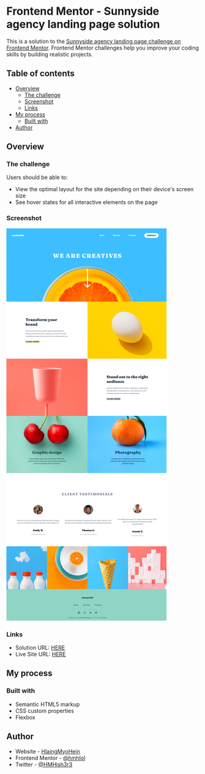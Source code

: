 # Frontend Mentor - Sunnyside agency landing page solution

This is a solution to the [Sunnyside agency landing page challenge on Frontend Mentor](https://www.frontendmentor.io/challenges/sunnyside-agency-landing-page-7yVs3B6ef). Frontend Mentor challenges help you improve your coding skills by building realistic projects.

## Table of contents

- [Overview](#overview)
  - [The challenge](#the-challenge)
  - [Screenshot](#screenshot)
  - [Links](#links)
- [My process](#my-process)
  - [Built with](#built-with)
- [Author](#author)

## Overview

### The challenge

Users should be able to:

- View the optimal layout for the site depending on their device's screen size
- See hover states for all interactive elements on the page

### Screenshot

![](./screenshot.png)

### Links

- Solution URL: [HERE](https://github.com/hlaingmyohein/hlaingmyohein.github.io/tree/main/font-end-mentor/sunnyside-landing-page)
- Live Site URL: [HERE](https://hlaingmyohein.github.io/font-end-mentor/sunnyside-landing-page/)


## My process

### Built with

- Semantic HTML5 markup
- CSS custom properties
- Flexbox

## Author

- Website - [HlaingMyoHein](https://hlaingmyohein.github.io/)
- Frontend Mentor - [@hmhlol](https://www.frontendmentor.io/profile/hmhlol)
- Twitter - [@HMHish3r3](https://twitter.com/HMHish3r3)
